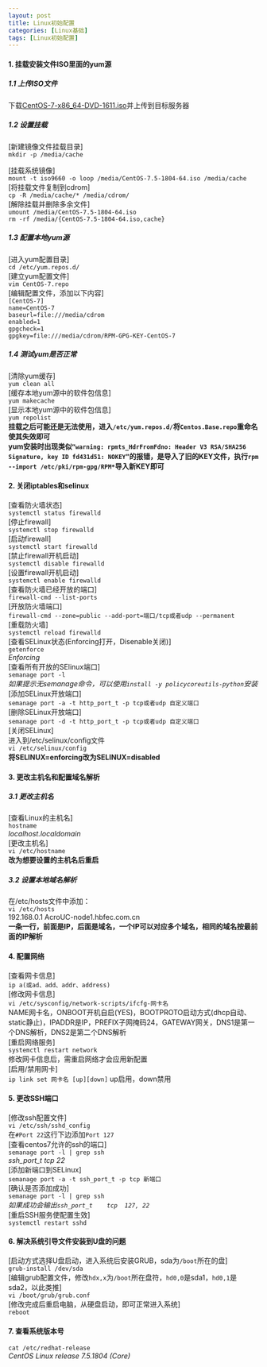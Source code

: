 ```yaml
---
layout: post
title: Linux初始配置
categories: [Linux基础]
tags: [Linux初始配置]
---
```

#### 1.	挂载安装文件ISO里面的yum源  
##### 1.1 上传ISO文件  
下载[CentOS-7-x86_64-DVD-1611.iso](https://archive.kernel.org/centos-vault/7.3.1611/isos/x86_64/)并上传到目标服务器  
##### 1.2 设置挂载  
[新建镜像文件挂载目录]  
`mkdir -p /media/cache`  
<!-- more -->
[挂载系统镜像]  
`mount -t iso9660 -o loop /media/CentOS-7.5-1804-64.iso /media/cache`  
[将挂载文件复制到cdrom]  
`cp -R /media/cache/* /media/cdrom/`  
[解除挂载并删除多余文件]  
`umount /media/CentOS-7.5-1804-64.iso`  
`rm -rf /media/{CentOS-7.5-1804-64.iso,cache}`  
##### 1.3 配置本地yum源  
[进入yum配置目录]  
`cd /etc/yum.repos.d/`                                   
[建立yum配置文件]  
`vim CentOS-7.repo`                 
[编辑配置文件，添加以下内容]  
`[CentOS-7]`  
`name=CentOS-7`  
`baseurl=file:///media/cdrom`  
`enabled=1`  
`gpgcheck=1`  
`gpgkey=file:///media/cdrom/RPM-GPG-KEY-CentOS-7`  
##### 1.4 测试yum是否正常
[清除yum缓存]  
`yum clean all`  
[缓存本地yum源中的软件包信息]  
`yum makecache`  
[显示本地yum源中的软件包信息]  
`yum repolist`  
**挂载之后可能还是无法使用，进入`/etc/yum.repos.d/`将`Centos.Base.repo`重命名使其失效即可**  
**yum安装时出现类似`“warning: rpmts_HdrFromFdno: Header V3 RSA/SHA256 Signature, key ID fd431d51: NOKEY”`的报错，是导入了旧的KEY文件，执行`rpm --import /etc/pki/rpm-gpg/RPM*`导入新KEY即可**  
#### 2. 关闭iptables和selinux
[查看防火墙状态]  
`systemctl status firewalld`   
[停止firewall]  
`systemctl stop firewalld`  
[启动firewall]  
`systemctl start firewalld`  
[禁止firewall开机启动]  
`systemctl disable firewalld`  
[设置firewall开机启动]  
`systemctl enable firewalld`  
[查看防火墙已经开放的端口]  
`firewall-cmd --list-ports`  
[开放防火墙端口]  
`firewall-cmd --zone=public --add-port=端口/tcp或者udp --permanent`  
[重载防火墙]  
`systemctl reload firewalld`  
[查看SELinux状态(Enforcing打开，Disenable关闭)]  
`getenforce`  
*Enforcing*  
[查看所有开放的SElinux端口]  
`semanage port -l`  
*如果提示无semanage命令，可以使用`install -y policycoreutils-python`安装*  
[添加SELinux开放端口]  
`semanage port -a -t http_port_t -p tcp或者udp 自定义端口`  
[删除SELinux开放端口]  
`semanage port -d -t http_port_t -p tcp或者udp 自定义端口`  
[关闭SELinux]  
进入到/etc/selinux/config文件   
`vi /etc/selinux/config`  
**将SELINUX=enforcing改为SELINUX=disabled**   
#### 3. 更改主机名和配置域名解析  
##### 3.1 更改主机名  
[查看Linux的主机名]  
`hostname`   
*localhost.localdomain*  
[更改主机名]  
`vi /etc/hostname`                   
**改为想要设置的主机名后重启**    
##### 3.2 设置本地域名解析  
在/etc/hosts文件中添加：  
`vi /etc/hosts`   
192.168.0.1  AcroUC-node1.hbfec.com.cn                           
**一条一行，前面是IP，后面是域名，一个IP可以对应多个域名，相同的域名按最前面的IP解析**  
#### 4. 配置网络
[查看网卡信息]  
`ip a(或ad、add、addr、address)`  
[修改网卡信息]  
`vi /etc/sysconfig/network-scripts/ifcfg-网卡名`  
NAME网卡名，ONBOOT开机自启(YES)，BOOTPROTO启动方式(dhcp自动、static静止)，IPADDR是IP，PREFIX子网掩码24，GATEWAY网关，DNS1是第一个DNS解析，DNS2是第二个DNS解析  
[重启网络服务]  
`systemctl restart network`  
修改网卡信息后，需重启网络才会应用新配置  
[启用/禁用网卡]  
`ip link set 网卡名 [up][down]`
up启用，down禁用  
#### 5. 更改SSH端口
[修改ssh配置文件]  
`vi /etc/ssh/sshd_config`  
在`#Port 22`这行下边添加`Port 127`  
[查看centos7允许的ssh的端口]  
`semanage port -l | grep ssh`  
*ssh_port_t       tcp      22*  
[添加新端口到SELinux]  
`semanage port -a -t ssh_port_t -p tcp 新端口`  
[确认是否添加成功]  
`semanage port -l | grep ssh`  
*如果成功会输出`ssh_port_t    tcp  127, 22`*  
[重启SSH服务使配置生效]  
`systemctl restart sshd`  
#### 6. 解决系统引导文件安装到U盘的问题
[启动方式选择U盘启动，进入系统后安装GRUB，sda为`/boot`所在的盘]  
`grub-install /dev/sda`  
[编辑grub配置文件，修改`hdx,x`为`/boot`所在盘符，`hd0,0`是sda1，`hd0,1`是sda2，以此类推]  
`vi /boot/grub/grub.conf`  
[修改完成后重启电脑，从硬盘启动，即可正常进入系统]  
`reboot`  
#### 7. 查看系统版本号
`cat /etc/redhat-release`  
*CentOS Linux release 7.5.1804 (Core)*  

